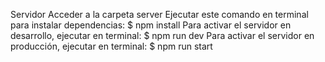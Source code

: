 Servidor
Acceder a la carpeta server
Ejecutar este comando en terminal para instalar dependencias:
$ npm install
Para activar el servidor en desarrollo, ejecutar en terminal:
$ npm run dev
Para activar el servidor en producción, ejecutar en terminal:
$ npm run start
